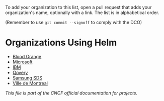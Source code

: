  To add your organization to this list, open a pull request that adds your
 organization's name, optionally with a link. The list is in alphabetical order.

 (Remember to use `git commit --signoff` to comply with the DCO)

# Organizations Using Helm

- [Blood Orange](https://bloodorange.io)
- [Microsoft](https://microsoft.com)
- [IBM](https://www.ibm.com)
- [Qovery](https://www.qovery.com/)
- [Samsung SDS](https://www.samsungsds.com/)
- [Ville de Montreal](https://montreal.ca)

_This file is part of the CNCF official documentation for projects._
